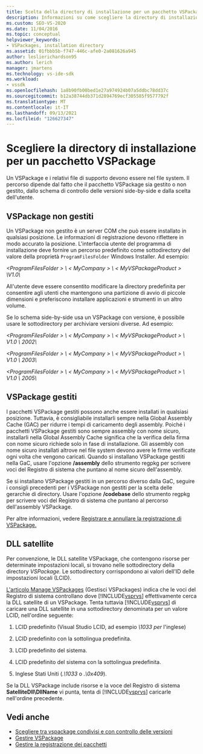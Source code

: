 ```yaml
---
title: Scelta della directory di installazione per un pacchetto VSPackage | Microsoft Docs
description: Informazioni su come scegliere la directory di installazione per un pacchetto VSPackage e i relativi file di supporto, usando fattori come la gestione o l'non gestione.
ms.custom: SEO-VS-2020
ms.date: 11/04/2016
ms.topic: conceptual
helpviewer_keywords:
- VSPackages, installation directory
ms.assetid: 01fbbb5b-f747-446c-afe0-2a081626a945
author: leslierichardson95
ms.author: lerich
manager: jmartens
ms.technology: vs-ide-sdk
ms.workload:
- vssdk
ms.openlocfilehash: 1a8b90fb00bed1e27a974924b07a5ddbc78dd37c
ms.sourcegitcommit: b12a38744db371d2894769ecf305585f9577792f
ms.translationtype: MT
ms.contentlocale: it-IT
ms.lasthandoff: 09/13/2021
ms.locfileid: "126627347"
---
```

# <a name="choose-the-installation-directory-for-a-vspackage"></a>Scegliere la directory di installazione per un pacchetto VSPackage
Un VSPackage e i relativi file di supporto devono essere nel file system. Il percorso dipende dal fatto che il pacchetto VSPackage sia gestito o non gestito, dallo schema di controllo delle versioni side-by-side e dalla scelta dell'utente.

## <a name="unmanaged-vspackages"></a>VSPackage non gestiti
 Un VSPackage non gestito è un server COM che può essere installato in qualsiasi posizione. Le informazioni di registrazione devono riflettere in modo accurato la posizione. L'interfaccia utente del programma di installazione deve fornire un percorso predefinito come sottodirectory del valore della proprietà `ProgramFilesFolder` Windows Installer. Ad esempio:

*&lt;ProgramFilesFolder &gt; \\ &lt; MyCompany &gt; \\ &lt; MyVSPackageProduct &gt; \V1.0\\*

 All'utente deve essere consentito modificare la directory predefinita per consentire agli utenti che mantengono una partizione di avvio di piccole dimensioni e preferiscono installare applicazioni e strumenti in un altro volume.

 Se lo schema side-by-side usa un VSPackage con versione, è possibile usare le sottodirectory per archiviare versioni diverse. Ad esempio:

 *&lt;ProgramFilesFolder &gt; \\ &lt; MyCompany &gt; \\ &lt; MyVSPackageProduct &gt; \\ V1.0 \\ 2002\\*

 *&lt;ProgramFilesFolder &gt; \\ &lt; MyCompany &gt; \\ &lt; MyVSPackageProduct &gt; \\ V1.0 \\ 2003\\*

 *&lt;ProgramFilesFolder &gt; \\ &lt; MyCompany &gt; \\ &lt; MyVSPackageProduct &gt; \\ V1.0 \\ 2005\\*

## <a name="managed-vspackages"></a>VSPackage gestiti
 I pacchetti VSPackage gestiti possono anche essere installati in qualsiasi posizione. Tuttavia, è consigliabile installarli sempre nella Global Assembly Cache (GAC) per ridurre i tempi di caricamento degli assembly. Poiché i pacchetti VSPackage gestiti sono sempre assembly con nome sicuro, installarli nella Global Assembly Cache significa che la verifica della firma con nome sicuro richiede solo in fase di installazione. Gli assembly con nome sicuro installati altrove nel file system devono avere le firme verificate ogni volta che vengono caricati. Quando si installano VSPackage gestiti nella GaC, usare l'opzione **/assembly** dello strumento regpkg per scrivere voci del Registro di sistema che puntano al nome sicuro dell'assembly.

 Se si installano VSPackage gestiti in un percorso diverso dalla GaC, seguire i consigli precedenti per i VSPackage non gestiti per la scelta delle gerarchie di directory. Usare l'opzione **/codebase** dello strumento regpkg per scrivere voci del Registro di sistema che puntano al percorso dell'assembly VSPackage.

 Per altre informazioni, vedere [Registrare e annullare la registrazione di VSPackage.](../../extensibility/registering-and-unregistering-vspackages.md)

## <a name="satellite-dlls"></a>DLL satellite
 Per convenzione, le DLL satellite VSPackage, che contengono risorse per determinate impostazioni locali, si trovano nelle sottodirectory della directory *VSPackage.* Le sottodirectory corrispondono ai valori dell'ID delle impostazioni locali (LCID).

 [L'articolo Manage VSPackages](../../extensibility/managing-vspackages.md) (Gestisci VSPackages) indica che le voci del Registro di sistema controllano dove [!INCLUDE[vsprvs](../../code-quality/includes/vsprvs_md.md)] effettivamente cerca la DLL satellite di un VSPackage. Tenta tuttavia [!INCLUDE[vsprvs](../../code-quality/includes/vsprvs_md.md)] di caricare una DLL satellite in una sottodirectory denominata per un valore LCID, nell'ordine seguente:

1. LCID predefinito (Visual Studio LCID, ad esempio *\1033 per* l'inglese)

2. LCID predefinito con la sottolingua predefinita.

3. LCID predefinito del sistema.

4. LCID predefinito del sistema con la sottolingua predefinita.

5. Inglese Stati Uniti (*.\1033* o *.\0x409*).

Se la DLL VSPackage include risorse e la voce del Registro di sistema **SatelliteDll\DllName** vi punta, tenta di [!INCLUDE[vsprvs](../../code-quality/includes/vsprvs_md.md)] caricarle nell'ordine precedente.

## <a name="see-also"></a>Vedi anche
- [Scegliere tra vspackage condivisi e con controllo delle versioni](../../extensibility/choosing-between-shared-and-versioned-vspackages.md)
- [Gestire VSPackage](../../extensibility/managing-vspackages.md)
- [Gestire la registrazione dei pacchetti](/previous-versions/bb166783(v=vs.100))